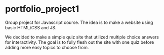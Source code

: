 # portfolio_project1

Group project for Javascript course. The idea is to make a website using basic HTML/CSS and JS.

We decided to make a simple quiz site that utilized multiple choice answers for interactivity. The goal is to fully flesh out the site with one quiz before adding more easy topics to choose from.

